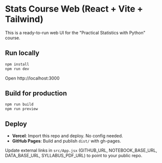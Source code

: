 # Stats Course Web (React + Vite + Tailwind)

This is a ready-to-run web UI for the "Practical Statistics with Python" course.

## Run locally
```bash
npm install
npm run dev
```
Open http://localhost:3000

## Build for production
```bash
npm run build
npm run preview
```

## Deploy
- **Vercel**: Import this repo and deploy. No config needed.
- **GitHub Pages**: Build and publish `dist/` with gh-pages.

Update external links in `src/App.jsx` (GITHUB_URL, NOTEBOOK_BASE_URL, DATA_BASE_URL, SYLLABUS_PDF_URL) to point to your public repo.
